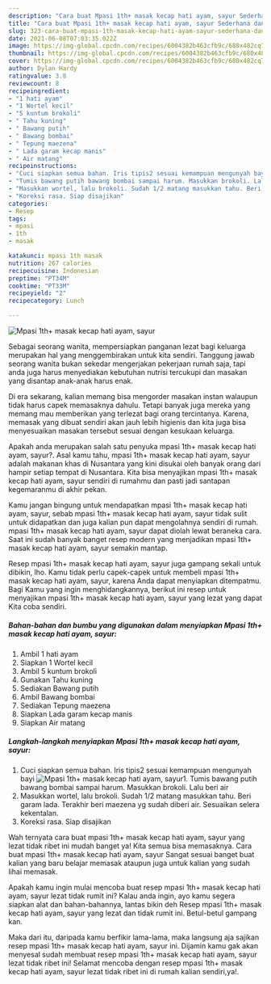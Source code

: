 ```yaml
---
description: "Cara buat Mpasi 1th+ masak kecap hati ayam, sayur Sederhana dan Mudah Dibuat"
title: "Cara buat Mpasi 1th+ masak kecap hati ayam, sayur Sederhana dan Mudah Dibuat"
slug: 323-cara-buat-mpasi-1th-masak-kecap-hati-ayam-sayur-sederhana-dan-mudah-dibuat
date: 2021-06-08T07:03:35.022Z
image: https://img-global.cpcdn.com/recipes/6004382b463cfb9c/680x482cq70/mpasi-1th-masak-kecap-hati-ayam-sayur-foto-resep-utama.jpg
thumbnail: https://img-global.cpcdn.com/recipes/6004382b463cfb9c/680x482cq70/mpasi-1th-masak-kecap-hati-ayam-sayur-foto-resep-utama.jpg
cover: https://img-global.cpcdn.com/recipes/6004382b463cfb9c/680x482cq70/mpasi-1th-masak-kecap-hati-ayam-sayur-foto-resep-utama.jpg
author: Dylan Hardy
ratingvalue: 3.8
reviewcount: 8
recipeingredient:
- "1 hati ayam"
- "1 Wortel kecil"
- "5 kuntum brokoli"
- " Tahu kuning"
- " Bawang putih"
- " Bawang bombai"
- " Tepung maezena"
- " Lada garam kecap manis"
- " Air matang"
recipeinstructions:
- "Cuci siapkan semua bahan. Iris tipis2 sesuai kemampuan mengunyah bayi"
- "Tumis bawang putih bawang bombai sampai harum. Masukkan brokoli. Lalu beri air"
- "Masukkan wortel, lalu brokoli. Sudah 1/2 matang masukkan tahu. Beri garam lada. Terakhir beri maezena yg sudah diberi air. Sesuaikan selera kekentalan."
- "Koreksi rasa. Siap disajikan"
categories:
- Resep
tags:
- mpasi
- 1th
- masak

katakunci: mpasi 1th masak 
nutrition: 267 calories
recipecuisine: Indonesian
preptime: "PT34M"
cooktime: "PT33M"
recipeyield: "2"
recipecategory: Lunch

---
```



![Mpasi 1th+ masak kecap hati ayam, sayur](https://img-global.cpcdn.com/recipes/6004382b463cfb9c/680x482cq70/mpasi-1th-masak-kecap-hati-ayam-sayur-foto-resep-utama.jpg)

Sebagai seorang wanita, mempersiapkan panganan lezat bagi keluarga merupakan hal yang menggembirakan untuk kita sendiri. Tanggung jawab seorang  wanita bukan sekedar mengerjakan pekerjaan rumah saja, tapi anda juga harus menyediakan kebutuhan nutrisi tercukupi dan masakan yang disantap anak-anak harus enak.

Di era  sekarang, kalian memang bisa mengorder masakan instan walaupun tidak harus capek memasaknya dahulu. Tetapi banyak juga mereka yang memang mau memberikan yang terlezat bagi orang tercintanya. Karena, memasak yang dibuat sendiri akan jauh lebih higienis dan kita juga bisa menyesuaikan masakan tersebut sesuai dengan kesukaan keluarga. 



Apakah anda merupakan salah satu penyuka mpasi 1th+ masak kecap hati ayam, sayur?. Asal kamu tahu, mpasi 1th+ masak kecap hati ayam, sayur adalah makanan khas di Nusantara yang kini disukai oleh banyak orang dari hampir setiap tempat di Nusantara. Kita bisa menyajikan mpasi 1th+ masak kecap hati ayam, sayur sendiri di rumahmu dan pasti jadi santapan kegemaranmu di akhir pekan.

Kamu jangan bingung untuk mendapatkan mpasi 1th+ masak kecap hati ayam, sayur, sebab mpasi 1th+ masak kecap hati ayam, sayur tidak sulit untuk didapatkan dan juga kalian pun dapat mengolahnya sendiri di rumah. mpasi 1th+ masak kecap hati ayam, sayur dapat diolah lewat beraneka cara. Saat ini sudah banyak banget resep modern yang menjadikan mpasi 1th+ masak kecap hati ayam, sayur semakin mantap.

Resep mpasi 1th+ masak kecap hati ayam, sayur juga gampang sekali untuk dibikin, lho. Kamu tidak perlu capek-capek untuk membeli mpasi 1th+ masak kecap hati ayam, sayur, karena Anda dapat menyiapkan ditempatmu. Bagi Kamu yang ingin menghidangkannya, berikut ini resep untuk menyajikan mpasi 1th+ masak kecap hati ayam, sayur yang lezat yang dapat Kita coba sendiri.

<!--inarticleads1-->

##### Bahan-bahan dan bumbu yang digunakan dalam menyiapkan Mpasi 1th+ masak kecap hati ayam, sayur:

1. Ambil 1 hati ayam
1. Siapkan 1 Wortel kecil
1. Ambil 5 kuntum brokoli
1. Gunakan  Tahu kuning
1. Sediakan  Bawang putih
1. Ambil  Bawang bombai
1. Sediakan  Tepung maezena
1. Siapkan  Lada garam kecap manis
1. Siapkan  Air matang




<!--inarticleads2-->

##### Langkah-langkah menyiapkan Mpasi 1th+ masak kecap hati ayam, sayur:

1. Cuci siapkan semua bahan. Iris tipis2 sesuai kemampuan mengunyah bayi
<img src="https://img-global.cpcdn.com/steps/54c77352b9dc28fc/160x128cq70/mpasi-1th-masak-kecap-hati-ayam-sayur-langkah-memasak-1-foto.jpg" alt="Mpasi 1th+ masak kecap hati ayam, sayur">1. Tumis bawang putih bawang bombai sampai harum. Masukkan brokoli. Lalu beri air
1. Masukkan wortel, lalu brokoli. Sudah 1/2 matang masukkan tahu. Beri garam lada. Terakhir beri maezena yg sudah diberi air. Sesuaikan selera kekentalan.
1. Koreksi rasa. Siap disajikan




Wah ternyata cara buat mpasi 1th+ masak kecap hati ayam, sayur yang lezat tidak ribet ini mudah banget ya! Kita semua bisa memasaknya. Cara buat mpasi 1th+ masak kecap hati ayam, sayur Sangat sesuai banget buat kalian yang baru belajar memasak ataupun juga untuk kalian yang sudah lihai memasak.

Apakah kamu ingin mulai mencoba buat resep mpasi 1th+ masak kecap hati ayam, sayur lezat tidak rumit ini? Kalau anda ingin, ayo kamu segera siapkan alat dan bahan-bahannya, lantas bikin deh Resep mpasi 1th+ masak kecap hati ayam, sayur yang lezat dan tidak rumit ini. Betul-betul gampang kan. 

Maka dari itu, daripada kamu berfikir lama-lama, maka langsung aja sajikan resep mpasi 1th+ masak kecap hati ayam, sayur ini. Dijamin kamu gak akan menyesal sudah membuat resep mpasi 1th+ masak kecap hati ayam, sayur lezat tidak ribet ini! Selamat mencoba dengan resep mpasi 1th+ masak kecap hati ayam, sayur lezat tidak ribet ini di rumah kalian sendiri,ya!.

